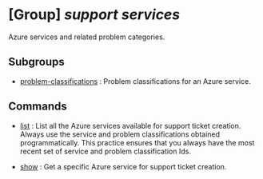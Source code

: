 # [Group] _support services_

Azure services and related problem categories.

## Subgroups

- [problem-classifications](/Commands/support/services/problem-classifications/readme.md)
: Problem classifications for an Azure service.

## Commands

- [list](/Commands/support/services/_list.md)
: List all the Azure services available for support ticket creation. Always use the service and problem classifications obtained programmatically. This practice ensures that you always have the most recent set of service and problem classification Ids.

- [show](/Commands/support/services/_show.md)
: Get a specific Azure service for support ticket creation.
